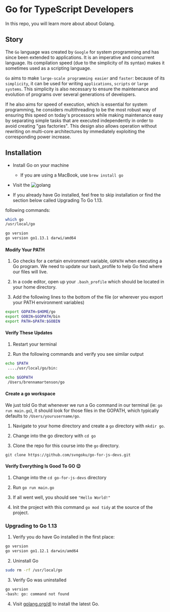 # Go for TypeScript Developers

In this repo, you will learn more about about Golang.

## Story

The `Go` language was created by `Google` for system programming and has since been extended to applications. It is an imperative and concurrent language. Its compilation speed (due to the simplicity of its syntax) makes it sometimes used as a scripting language.

`Go` aims to make `large-scale programming easier` and `faster`: because of its `simplicity`, it can be used for writing `applications`, `scripts` or `large systems`.
This simplicity is also necessary to ensure the maintenance and evolution of programs over several generations of developers.

If he also aims for speed of execution, which is essential for system programming, he considers multithreading to be the most robust way of ensuring this speed on today's processors while making maintenance easy by separating simple tasks that are executed independently in order to avoid creating "gas factories". This design also allows operation without rewriting on multi-core architectures by immediately exploiting the corresponding power increase.

## Installation

- Install Go on your machine
  - If you are using a MacBook, use `brew install go`

- Visit the ![golang](https://go.dev/dl/)

- If you already have Go installed, feel free to skip installation or find the section below called Upgrading To Go 1.13.

following commands:

```sh
which go
/usr/local/go
```

```sh
go version
go version go1.13.1 darwi/amd64
```

#### Modify Your PATH 

1. Go checks for a certain environment variable, `GOPATH` when executing a Go program. We need to update our bash_profile to help Go find where our files will live.

2. In a code editor, open up your `.bash_profile` which should be located in your home directory. 

3. Add the following lines to the bottom of the file (or wherever you export your PATH environment variables)

```bash
export GOPATH=$HOME/go
export GOBIN=$GOPATH/bin
export PATH=$PATH:$GOBIN
```

#### Verify These Updates

1. Restart your terminal

2. Run the following commands and verify you see similar output

```bash
echo $PATH
 ..../usr/local/go/bin: 

echo $GOPATH
 /Users/brennamartenson/go
```

#### Create a go workspace

We just told Go that whenever we run a Go command in our terminal (ie: `go run main.go`), it should look for those files in the GOPATH, which typically defaults to `/Users/yourusername/go`. 

1. Navigate to your home directory and create a `go` directory with `mkdir go`.

2. Change into the go directory with `cd go`

3. Clone the repo for this course into the `go` directory.

`git clone https://github.com/svngoku/go-for-js-devs.git`

#### Verify Everything Is Good To GO 😉

1. Change into the `cd go-for-js-devs` directory

2. Run `go run main.go`

3. If all went well, you should see `"Hello World!"`

4. Init the project with this command `go mod tidy` at the source of the project.

### Upgrading to Go 1.13

1. Verify you do have Go installed in the first place:

```bash
go version 
go version go1.12.1 darwin/amd64
```

2. Uninstall Go

```bash
sudo rm -rf /usr/local/go
```

3. Verify Go was uninstalled

```bash
go version
-bash: go: command not found
```

4. Visit [golang.org/dl](https://golang.org/dl) to install the latest Go.
